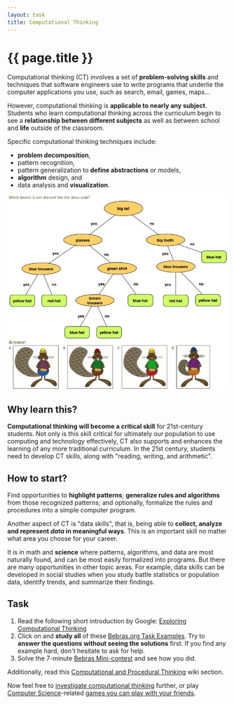 ```yaml
---
layout: task
title: Computational Thinking
---
```

{{ page.title }}
================

Computational thinking (CT) involves a set of **problem-solving skills**
and techniques that software engineers use to write programs that
underlie the computer applications you use, such as search, email, games, maps...

However, computational thinking is **applicable to nearly any subject**.
Students who learn computational thinking across the curriculum
begin to see a **relationship between different subjects** as well as
between school and **life** outside of the classroom.

Specific computational thinking techniques include:

* **problem decomposition**,
* pattern recognition,
* pattern generalization to **define abstractions** or models,
* **algorithm** design, and
* data analysis and **visualization**.

![decision tree](/images/bebras.png)

Why learn this?
---------------
**Computational thinking will become a critical skill** for 21st-century students.
Not only is this skill critical for ultimately our population to use computing and technology effectively,
CT also supports and enhances the learning of any more traditional curriculum.
In the 21st century, students need to develop CT skills, along with "reading, writing, and arithmetic".

How to start?
-------------
Find opportunities to **highlight patterns**;
**generalize rules and algorithms** from those recognized patterns;
and optionally, formalize the rules and procedures into a simple computer program.

Another aspect of CT is "data skills", that is, being able to **collect, analyze and represent _data_ in meaningful ways**.
This is an important skill no matter what area you choose for your career.

It is in math and **science** where patterns, algorithms, and data are most naturally found,
and can be most easily formalized into programs.
But there are many opportunities in other topic areas.
For example, data skills can be developed in social studies when
you study battle statistics or population data, identify trends, and summarize their findings.

Task
----
1. Read the following short introduction by Google:
[Exploring Computational Thinking](http://www.google.com/edu/computational-thinking/what-is-ct.html)
2. Click on and **study all** of these [Bebras.org Task Examples](http://bebras.lt/bebras.org/?q=examples).
   Try to **answer the questions without seeing the solutions** first.
   If you find any example hard, don't hesitate to ask for help.
3. Solve the 7-minute [Bebras Mini-contest](http://bebras.lt/bebras.org/?q=solve) and see how you did.

Additionally, read this
[Computational and Procedural Thinking](http://iae-pedia.org/Computational_Thinking#Computational_and_Procedural_Thinking)
wiki section.

Now feel free to [investigate computational thinking](http://www.cs4fn.org/computationalthinking/)
further, or play [Computer Science](cs_course.html)-related
[games you can play with your friends](http://csunplugged.com/activities).
